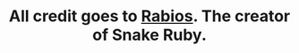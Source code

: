 
<h1 align="center">
   All credit goes to <a href="https://github.com/Rabios" target="_blank">Rabios</a>. The creator of Snake Ruby.
</h1>
